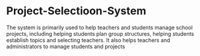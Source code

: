 # Project-Selectioon-System
 The system is primarily used to help teachers and students manage school projects, including helping students plan group structures, helping students establish topics and selecting teachers. It also helps teachers and administrators to manage students and projects
